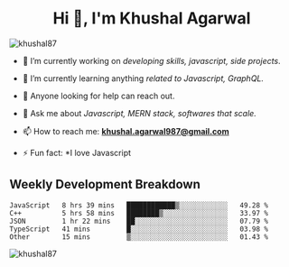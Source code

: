 <h1 align="center">Hi 👋, I'm Khushal Agarwal</h1>


<p align="left"> <img src="https://komarev.com/ghpvc/?username=khushal87&label=Profile Views&color=green&style=plastic" alt="khushal87" /> </p>

- 🔭 I’m currently working on *developing skills, javascript, side projects*.

- 🌱 I’m currently learning anything *related to Javascript, GraphQL.*

- 🤔 Anyone looking for help can reach out.

- 💬 Ask me about *Javascript, MERN stack, softwares that scale.*

- 📫 How to reach me: **khushal.agarwal987@gmail.com**

- ⚡ Fun fact: *I love Javascript 




## Weekly Development Breakdown
<!--START_SECTION:waka-->
```text
JavaScript   8 hrs 39 mins   ████████████▒░░░░░░░░░░░░   49.28 % 
C++          5 hrs 58 mins   ████████▒░░░░░░░░░░░░░░░░   33.97 % 
JSON         1 hr 22 mins    ██░░░░░░░░░░░░░░░░░░░░░░░   07.79 % 
TypeScript   41 mins         █░░░░░░░░░░░░░░░░░░░░░░░░   03.98 % 
Other        15 mins         ▒░░░░░░░░░░░░░░░░░░░░░░░░   01.43 % 
```
<!--END_SECTION:waka-->
<p><img align="center" src="https://github-readme-stats.vercel.app/api?username=khushal87&count_private=true&show_icons=true" alt="khushal87"/></p>
